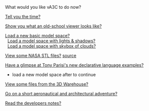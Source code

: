 
What would you like vA3C to do now?

[Tell you the time?]( #demo-tell-you-the-time.js )

[Show you what an old-school viewer looks like?]( #load-file-html.js#../../va3c-viewer-html5/r8dev/va3c-viewer-r8dev.html#autocrapdoodle )

[Load a new basic model space?]( #load-file-html.js#../templates/template-basic.html )  
  &nbsp;  [Load a model space with lights & shadows?]( #load-file-html.js#../templates/template-lights-shadows.html )  
  &nbsp;  [Load a model space with skybox of clouds?]( #load-file-html.js#../templates/template-skybox.html )

[View some NASA STL files?]( #view-nasa-stl-models.js ) [source]( http://github.com/va3c/viewer/va3c-hacker/r1/view-nasa-stl-models.js )

[Have a glimpse at Tony Parisi's new <glam> declarative language examples?]( #view-glam-models.js )  
- load a new model space after to continue

[View some files from the 3D Warehouse?]( #view-3dwarehouse-json-files.js )

[Go on a short aeronautical and architectural adventure?]( #demo-aeronautical-architectural.js ) 

[Read the developers notes?]( #read-dev-notes.js ) 